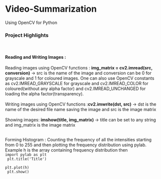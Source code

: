 # Video-Summarization
Using OpenCV for Python

<h3>Project Highlights </h3>
<br>
<h4>Reading and Writing Images :</h4>
Reading images using OpenCV functions : <strong>img_matrix = cv2.imread(src, conversion)</strong> -> src is the name of the image and conversion can be 0 for grayscale and 1 for coloured images. One can also use OpenCV constants as cv2.IMREAD_GRAYSCALE for grayscale and cv2.IMREAD_COLOR for coloured(without any alpha factor) and cv2.IMREAD_UNCHANGED for loading the alpha factor(transparency). 
<br>
<br>
Writing images using OpenCV functions :<strong>cv2.imwrite(dst, src)</strong> -> dst is the name of the desired file name saving the image and src is the image matrix 
<br>
<br>
Showing images: <strong> imshow(title, img_matrix) </strong> -> title can be set to  any string and img_matrix is the image matrix
<br>
<br>

Forming Histogram : Counting the frequency of all the intensities starting from 0 to 255 and then plotting the frequency distribution using pylab. Example h is the array containing frequency distribution then <br>
<code>import pylab as plt <br> plt.title('Title') <br> plt.plot(h) <br> plt.show() <br> </code>
<br>
<br>

